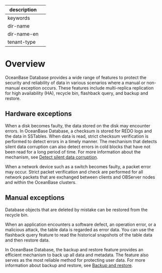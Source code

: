 |description||
|---|---|
|keywords||
|dir-name||
|dir-name-en||
|tenant-type||

# Overview

OceanBase Database provides a wide range of features to protect the security and reliability of data in various scenarios where a manual or non-manual exception occurs. These features include multi-replica replication for high availability (HA), recycle bin, flashback query, and backup and restore.

## Hardware exceptions

When a disk becomes faulty, the data stored on the disk may encounter errors. In OceanBase Database, a checksum is stored for REDO logs and the data in SSTables. When data is read, strict checksum verification is performed to detect errors in a timely manner. The mechanism that detects silent data corruption can also detect errors in cold blocks that have not been read for a long period of time. For more information about the mechanism, see [Detect silent data corruption](../../900.storage-architecture/600.data-integrity/100.silent-errors-found-for-disk.md).

When a network device such as a switch becomes faulty, a packet error may occur. Strict packet verification and check are performed for all network packets that are exchanged between clients and OBServer nodes and within the OceanBase clusters.

## Manual exceptions

Database objects that are deleted by mistake can be restored from the recycle bin.

When an application encounters a software defect, an operation error, or a malicious attack, the table data is regarded as error data. You can use the flashback query feature to read the historical snapshots of the table data and then restore data.

In OceanBase Database, the backup and restore feature provides an efficient mechanism to back up all data and metadata. The feature also serves as the most reliable method for protecting user data. For more information about backup and restore, see [Backup and restore](../500.backup-and-recovery/100.backup-and-recovery-overview.md).
